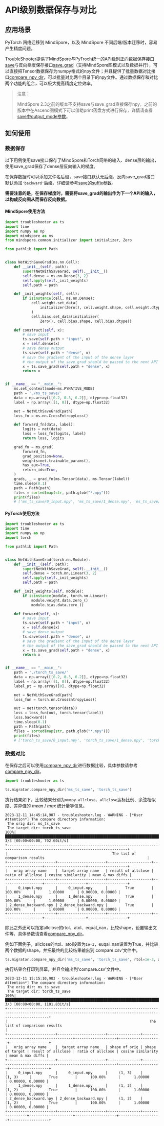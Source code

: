 # API级别数据保存与对比

## 应用场景

PyTorch 网络迁移到 MindSpore，以及 MindSpore 不同后端/版本迁移时，容易产生精度问题。

TroubleShooter提供了MindSpore与PyTroch统一的API级别正向数据保存接口[save](api/save.md)与反向梯度保存接口[save_grad](api/save_grad.md)（支持MindSpore图模式以及数据并行），可以直接把Tensor数据保存为numpy格式的npy文件；并且提供了批量数据对比接口[compare_npy_dir](api/migrator/compare_npy_dir.md)，可以批量对比两个目录下的npy文件。通过数据保存和对比两个功能的组合，可以极大提高精度定位效率。

> 注意：
>
> MindSpore 2.3之前的版本不支持save与save_grad直接保存npy，之前的版本中在Ascend图模式下可以借助print落盘方式进行保存，详情请查看[save中output_mode参数](api/save.md)。

## 如何使用

### 数据保存

以下用例使用save接口保存了MindSpore和Torch网络的输入、dense层的输出，使用save_grad保存了dense层反向输入的梯度。

在保存数据时可以添加文件名后缀，save接口默认无后缀，反向save_grad接口默认添加`'backward'`后缀，详细请参考[save的suffix参数](api/save.md)。

**需要注意的是，在保存梯度时，需要将save_grad的输出作为下一个API的输入，以构成反向图从而保存反向数据。**

#### MindSpore使用方法

```python
import troubleshooter as ts
import time
import numpy as np
import mindspore as ms
from mindspore.common.initializer import initializer, Zero

from pathlib import Path


class NetWithSaveGrad(ms.nn.Cell):
    def __init__(self, path):
        super(NetWithSaveGrad, self).__init__()
        self.dense = ms.nn.Dense(3, 2)
        self.apply(self._init_weights)
        self.path = path

    def _init_weights(self, cell):
        if isinstance(cell, ms.nn.Dense):
            cell.weight.set_data(
                initializer(Zero(), cell.weight.shape, cell.weight.dtype)
            )
            cell.bias.set_data(initializer(
                Zero(), cell.bias.shape, cell.bias.dtype))

    def construct(self, x):
        # save input
        ts.save(self.path + "input", x)
        x = self.dense(x)
        # save dense output
        ts.save(self.path + "dense", x)
        # save the gradient of the input of the dense layer
        # the output of the save_grad should be passed to the next API as input
        x = ts.save_grad(self.path + "dense", x)
        return x


if __name__ == "__main__":
    ms.set_context(mode=ms.PYNATIVE_MODE)
    path = './ms_ts_save/'
    data = np.array([[0.2, 0.5, 0.2]], dtype=np.float32)
    label = np.array([[1, 0]], dtype=np.float32)

    net = NetWithSaveGrad(path)
    loss_fn = ms.nn.CrossEntropyLoss()

    def forward_fn(data, label):
        logits = net(data)
        loss = loss_fn(logits, label)
        return loss, logits

    grad_fn = ms.grad(
        forward_fn,
        grad_position=None,
        weights=net.trainable_params(),
        has_aux=True,
        return_ids=True,
    )
    grads, _ = grad_fn(ms.Tensor(data), ms.Tensor(label))
    time.sleep(0.1)
    path = Path(path)
    files = sorted(map(str, path.glob("*.npy")))
    print(files)
    # ['ms_ts_save/0_input.npy', 'ms_ts_save/1_dense.npy', 'ms_ts_save/2_dense_backward.npy']

```

#### PyTorch使用方法

```python
import troubleshooter as ts
import time
import numpy as np
import torch

from pathlib import Path


class NetWithSaveGrad(torch.nn.Module):
    def __init__(self, path):
        super(NetWithSaveGrad, self).__init__()
        self.dense = torch.nn.Linear(3, 2)
        self.apply(self._init_weights)
        self.path = path

    def _init_weights(self, module):
        if isinstance(module, torch.nn.Linear):
            module.weight.data.zero_()
            module.bias.data.zero_()

    def forward(self, x):
        # save input
        ts.save(self.path + "input", x)
        x = self.dense(x)
        # save dense output
        ts.save(self.path + "dense", x)
        # save the gradient of the input of the dense layer
        # the output of the save_grad should be passed to the next API as input
        x = ts.save_grad(self.path + "dense", x)
        return x


if __name__ == "__main__":
    path = './torch_ts_save/'
    data = np.array([[0.2, 0.5, 0.2]], dtype=np.float32)
    label = np.array([[1, 0]], dtype=np.float32)
    label_pt = np.array([0], dtype=np.float32)

    net = NetWithSaveGrad(path)
    loss_fun = torch.nn.CrossEntropyLoss()

    out = net(torch.tensor(data))
    loss = loss_fun(out, torch.tensor(label))
    loss.backward()
    time.sleep(0.1)
    path = Path(path)
    files = sorted(map(str, path.glob("*.npy")))
    print(files)
    # ['torch_ts_save/0_input.npy', 'torch_ts_save/1_dense.npy', 'torch_ts_save/2_dense_backward.npy']

```

### 数据对比

在保存之后可以使用[compare_npy_dir](./api/migrator/compare_npy_dir.md)进行数据比较，具体参数请参考[compare_npy_dir](./api/migrator/compare_npy_dir.md)。

```python
import troubleshooter as ts

ts.migrator.compare_npy_dir('ms_ts_save', 'torch_ts_save')

```

执行结果如下，比较结果分别为`numpy.allclose`、`allclose`达标比例、余弦相似度、差异值的 $mean$ / $max$ 统计量等信息。

```
2023-12-11 14:45:14,907 - troubleshooter.log - WARNING - [*User Attention*] The compare directory information:
 The orig dir: ms_ts_save 
 The target dir: torch_ts_save
100%|██████████████████████████████████████████████████████████████████████████████████████████████████████████████████████████████████████████████████████████████| 3/3 [00:00<00:00, 702.60it/s]
+-----------------------------------------------------------------------------------------------------------------------------+
|                                                The list of comparison results                                               |
+----------------------+----------------------+--------------------+-------------------+-------------------+------------------+
|   orig array name    |  target array name   | result of allclose | ratio of allclose | cosine similarity | mean & max diffs |
+----------------------+----------------------+--------------------+-------------------+-------------------+------------------+
|     0_input.npy      |     0_input.npy      |        True        |      100.00%      |      1.00000      | 0.00000, 0.00000 |
|     1_dense.npy      |     1_dense.npy      |        True        |      100.00%      |      1.00000      | 0.00000, 0.00000 |
| 2_dense_backward.npy | 2_dense_backward.npy |        True        |      100.00%      |      1.00000      | 0.00000, 0.00000 |
+----------------------+----------------------+--------------------+-------------------+-------------------+------------------+
```

除此之外还可以指定allclose的rtol、atol、equal_nan，比较shape，设置输出文件等，具体参数请查看[compare_npy_dir](./api/migrator/compare_npy_dir.md)。

例如下面例子，allclose的rtol、atol设置为`1e-3`，euqal_nan设置为True，并比较两个数据的shape，并把最终的比较结果输出到'compare.csv'文件中。

```python
ts.migrator.compare_npy_dir('ms_ts_save', 'torch_ts_save', rtol=1e-3, atol=1e-3, equal_nan=True, compare_shape=True, output_file='./compare.csv')
```

执行结果会打印到屏幕，并且会输出到'compare.csv'文件中。

```
2023-12-11 15:15:10,903 - troubleshooter.log - WARNING - [*User Attention*] The compare directory information:
 The orig dir: ms_ts_save 
 The target dir: torch_ts_save
100%|█████████████████████████████████████████████████████████████████████████████████████████████████████████████████████████████████████████████████████████████| 3/3 [00:00<00:00, 1101.83it/s]
+---------------------------------------------------------------------------------------------------------------------------------------------------------------+
|                                                                 The list of comparison results                                                                |
+----------------------+----------------------+---------------+-----------------+--------------------+-------------------+-------------------+------------------+
|   orig array name    |  target array name   | shape of orig | shape of target | result of allclose | ratio of allclose | cosine similarity | mean & max diffs |
+----------------------+----------------------+---------------+-----------------+--------------------+-------------------+-------------------+------------------+
|     0_input.npy      |     0_input.npy      |     (1, 3)    |      (1, 3)     |        True        |      100.00%      |      1.00000      | 0.00000, 0.00000 |
|     1_dense.npy      |     1_dense.npy      |     (1, 2)    |      (1, 2)     |        True        |      100.00%      |      1.00000      | 0.00000, 0.00000 |
| 2_dense_backward.npy | 2_dense_backward.npy |     (1, 2)    |      (1, 2)     |        True        |      100.00%      |      1.00000      | 0.00000, 0.00000 |
+----------------------+----------------------+---------------+-----------------+--------------------+-------------------+-------------------+------------------+
```

